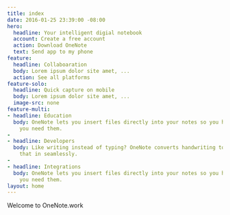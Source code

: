 ```yaml
---
title: index
date: 2016-01-25 23:39:00 -08:00
hero:
  headline: Your intelligent digial notebook
  account: Create a free account
  action: Download OneNote
  text: Send app to my phone
feature:
  headline: Collaboaration
  body: Lorem ipsum dolor site amet, ...
  action: See all platforms
feature-solo:
  headline: Quick capture on mobile
  body: Lorem ipsum dolor site amet, ...
  image-src: none
feature-multi:
- headline: Education
  body: OneNote lets you insert files directly into your notes so you have them when
    you need them.
- 
- headline: Developers
  body: Like writing instead of typing? OneNote converts handwriting to text. View
    that in seamlessly.
- 
- headline: Integrations
  body: OneNote lets you insert files directly into your notes so you have them when
    you need them.
layout: home
---
```


<!-- Enter Code here you want on your page... -->

Welcome to OneNote.work